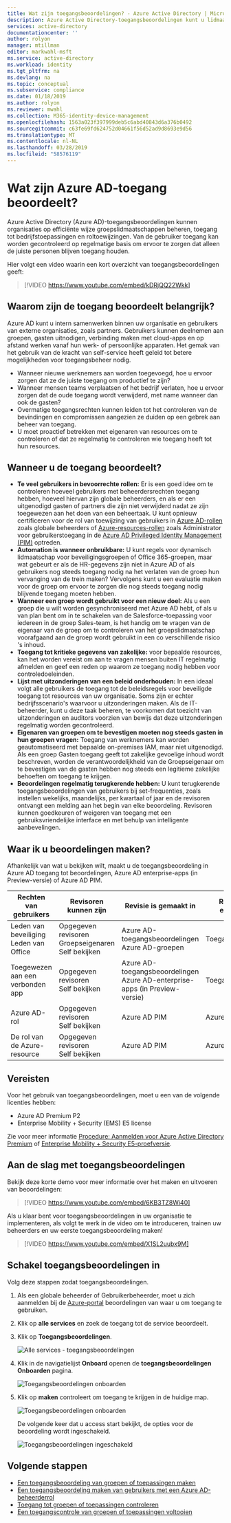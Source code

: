 ```yaml
---
title: Wat zijn toegangsbeoordelingen? - Azure Active Directory | Microsoft Azure
description: Azure Active Directory-toegangsbeoordelingen kunt u lidmaatschap en de toepassing toegang om te voldoen aan governance, risicobeheer en nalevingsinitiatieven in uw organisatie beheren.
services: active-directory
documentationcenter: ''
author: rolyon
manager: mtillman
editor: markwahl-msft
ms.service: active-directory
ms.workload: identity
ms.tgt_pltfrm: na
ms.devlang: na
ms.topic: conceptual
ms.subservice: compliance
ms.date: 01/18/2019
ms.author: rolyon
ms.reviewer: mwahl
ms.collection: M365-identity-device-management
ms.openlocfilehash: 1563a023f397999deb5c6abd40843d6a376b0492
ms.sourcegitcommit: c63fe69fd624752d04661f56d52ad9d8693e9d56
ms.translationtype: MT
ms.contentlocale: nl-NL
ms.lasthandoff: 03/28/2019
ms.locfileid: "58576119"
---
```

# <a name="what-are-azure-ad-access-reviews"></a>Wat zijn Azure AD-toegang beoordeelt?

Azure Active Directory (Azure AD)-toegangsbeoordelingen kunnen organisaties op efficiënte wijze groepslidmaatschappen beheren, toegang tot bedrijfstoepassingen en roltoewijzingen. Van de gebruiker toegang kan worden gecontroleerd op regelmatige basis om ervoor te zorgen dat alleen de juiste personen blijven toegang houden.

Hier volgt een video waarin een kort overzicht van toegangsbeoordelingen geeft:

>[!VIDEO https://www.youtube.com/embed/kDRjQQ22Wkk]

## <a name="why-are-access-reviews-important"></a>Waarom zijn de toegang beoordeelt belangrijk?

Azure AD kunt u intern samenwerken binnen uw organisatie en gebruikers van externe organisaties, zoals partners. Gebruikers kunnen deelnemen aan groepen, gasten uitnodigen, verbinding maken met cloud-apps en op afstand werken vanaf hun werk- of persoonlijke apparaten. Het gemak van het gebruik van de kracht van self-service heeft geleid tot betere mogelijkheden voor toegangsbeheer nodig.

- Wanneer nieuwe werknemers aan worden toegevoegd, hoe u ervoor zorgen dat ze de juiste toegang om productief te zijn?
- Wanneer mensen teams verplaatsen of het bedrijf verlaten, hoe u ervoor zorgen dat de oude toegang wordt verwijderd, met name wanneer dan ook de gasten?
- Overmatige toegangsrechten kunnen leiden tot het controleren van de bevindingen en compromissen aangezien ze duiden op een gebrek aan beheer van toegang.
- U moet proactief betrekken met eigenaren van resources om te controleren of dat ze regelmatig te controleren wie toegang heeft tot hun resources.

## <a name="when-to-use-access-reviews"></a>Wanneer u de toegang beoordeelt?

- **Te veel gebruikers in bevoorrechte rollen:** Er is een goed idee om te controleren hoeveel gebruikers met beheerdersrechten toegang hebben, hoeveel hiervan zijn globale beheerders, en als er een uitgenodigd gasten of partners die zijn niet verwijderd nadat ze zijn toegewezen aan het doen van een beheertaak. U kunt opnieuw certificeren voor de rol van toewijzing van gebruikers in [Azure AD-rollen](../privileged-identity-management/pim-how-to-perform-security-review.md?toc=%2fazure%2factive-directory%2fgovernance%2ftoc.json) zoals globale beheerders of [Azure-resources-rollen](../privileged-identity-management/pim-resource-roles-perform-access-review.md?toc=%2fazure%2factive-directory%2fgovernance%2ftoc.json) zoals Administrator voor gebruikerstoegang in de [Azure AD Privileged Identity Management (PIM)](../privileged-identity-management/pim-configure.md) optreden.
- **Automation is wanneer onbruikbare:** U kunt regels voor dynamisch lidmaatschap voor beveiligingsgroepen of Office 365-groepen, maar wat gebeurt er als de HR-gegevens zijn niet in Azure AD of als gebruikers nog steeds toegang nodig na het verlaten van de groep hun vervanging van de trein maken? Vervolgens kunt u een evaluatie maken voor de groep om ervoor te zorgen die nog steeds toegang nodig blijvende toegang moeten hebben.
- **Wanneer een groep wordt gebruikt voor een nieuw doel:** Als u een groep die u wilt worden gesynchroniseerd met Azure AD hebt, of als u van plan bent om in te schakelen van de Salesforce-toepassing voor iedereen in de groep Sales-team, is het handig om te vragen van de eigenaar van de groep om te controleren van het groepslidmaatschap voorafgaand aan de groep wordt gebruikt in een co verschillende risico 's inhoud.
- **Toegang tot kritieke gegevens van zakelijke:** voor bepaalde resources, kan het worden vereist om aan te vragen mensen buiten IT regelmatig afmelden en geef een reden op waarom ze toegang nodig hebben voor controledoeleinden.
- **Lijst met uitzonderingen van een beleid onderhouden:** In een ideaal volgt alle gebruikers de toegang tot de beleidsregels voor beveiligde toegang tot resources van uw organisatie. Soms zijn er echter bedrijfsscenario's waarvoor u uitzonderingen maken. Als de IT-beheerder, kunt u deze taak beheren, te voorkomen dat toezicht van uitzonderingen en auditors voorzien van bewijs dat deze uitzonderingen regelmatig worden gecontroleerd.
- **Eigenaren van groepen om te bevestigen moeten nog steeds gasten in hun groepen vragen:** Toegang van werknemers kan worden geautomatiseerd met bepaalde on-premises IAM, maar niet uitgenodigd. Als een groep Gasten toegang geeft tot zakelijke gevoelige inhoud wordt beschreven, worden de verantwoordelijkheid van de Groepseigenaar om te bevestigen van de gasten hebben nog steeds een legitieme zakelijke behoeften om toegang te krijgen.
- **Beoordelingen regelmatig terugkerende hebben:** U kunt terugkerende toegangsbeoordelingen van gebruikers bij set-frequenties, zoals instellen wekelijks, maandelijks, per kwartaal of jaar en de revisoren ontvangt een melding aan het begin van elke beoordeling. Revisoren kunnen goedkeuren of weigeren van toegang met een gebruiksvriendelijke interface en met behulp van intelligente aanbevelingen.

## <a name="where-do-you-create-reviews"></a>Waar ik u beoordelingen maken?

Afhankelijk van wat u bekijken wilt, maakt u de toegangsbeoordeling in Azure AD toegang tot beoordelingen, Azure AD enterprise-apps (in Preview-versie) of Azure AD PIM.

| Rechten van gebruikers | Revisoren kunnen zijn | Revisie is gemaakt in | Revisor-ervaring |
| --- | --- | --- | --- |
| Leden van beveiliging</br>Leden van Office | Opgegeven revisoren</br>Groepseigenaren</br>Self bekijken | Azure AD-toegangsbeoordelingen</br>Azure AD-groepen | Toegangsvenster |
| Toegewezen aan een verbonden app | Opgegeven revisoren</br>Self bekijken | Azure AD-toegangsbeoordelingen</br>Azure AD-enterprise-apps (in Preview-versie) | Toegangsvenster |
| Azure AD-rol | Opgegeven revisoren</br>Self bekijken | Azure AD PIM | Azure Portal |
| De rol van de Azure-resource | Opgegeven revisoren</br>Self bekijken | Azure AD PIM | Azure Portal |

## <a name="prerequisites"></a>Vereisten

Voor het gebruik van toegangsbeoordelingen, moet u een van de volgende licenties hebben:

- Azure AD Premium P2
- Enterprise Mobility + Security (EMS) E5 license

Zie voor meer informatie [Procedure: Aanmelden voor Azure Active Directory Premium](../fundamentals/active-directory-get-started-premium.md) of [Enterprise Mobility + Security E5-proefversie](https://aka.ms/emse5trial).

## <a name="get-started-with-access-reviews"></a>Aan de slag met toegangsbeoordelingen

Bekijk deze korte demo voor meer informatie over het maken en uitvoeren van beoordelingen:

>[!VIDEO https://www.youtube.com/embed/6KB3TZ8Wi40]

Als u klaar bent voor toegangsbeoordelingen in uw organisatie te implementeren, als volgt te werk in de video om te introduceren, trainen uw beheerders en uw eerste toegangsbeoordeling maken!

>[!VIDEO https://www.youtube.com/embed/X1SL2uubx9M]

## <a name="enable-access-reviews"></a>Schakel toegangsbeoordelingen in

Volg deze stappen zodat toegangsbeoordelingen.

1. Als een globale beheerder of Gebruikerbeheerder, moet u zich aanmelden bij de [Azure-portal](https://portal.azure.com) beoordelingen van waar u om toegang te gebruiken.

1. Klik op **alle services** en zoek de toegang tot de service beoordeelt.

1. Klik op **Toegangsbeoordelingen**.

    ![Alle services - toegangsbeoordelingen](./media/access-reviews-overview/all-services-access-reviews.png)

1. Klik in de navigatielijst **Onboard** openen de **toegangsbeoordelingen Onboarden** pagina.

    ![Toegangsbeoordelingen onboarden](./media/access-reviews-overview/onboard-button.png)

1. Klik op **maken** controleert om toegang te krijgen in de huidige map.

    ![Toegangsbeoordelingen onboarden](./media/access-reviews-overview/onboard-access-reviews.png)

    De volgende keer dat u access start bekijkt, de opties voor de beoordeling wordt ingeschakeld.

    ![Toegangsbeoordelingen ingeschakeld](./media/access-reviews-overview/access-reviews-enabled.png)

## <a name="next-steps"></a>Volgende stappen

- [Een toegangsbeoordeling van groepen of toepassingen maken](create-access-review.md)
- [Een toegangsbeoordeling maken van gebruikers met een Azure AD-beheerderrol](../privileged-identity-management/pim-how-to-start-security-review.md?toc=%2fazure%2factive-directory%2fgovernance%2ftoc.json)
- [Toegang tot groepen of toepassingen controleren](perform-access-review.md)
- [Een toegangscontrole van groepen of toepassingen voltooien](complete-access-review.md)
